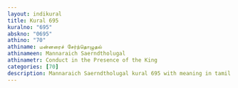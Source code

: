 ```yaml
---
layout: indikural
title: Kural 695
kuralno: "695"
abskno: "0695"
athino: "70"
athiname: மன்னரைச் சேர்ந்தொழுதல்
athinameen: Mannaraich Saerndtholugal
athinametr: Conduct in the Presence of the King
categories: [70]
description: Mannaraich Saerndtholugal kural 695 with meaning in tamil and english 
---
```


